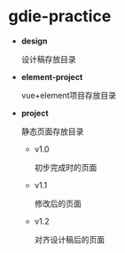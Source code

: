 # gdie-practice
- **design**

  设计稿存放目录

- **element-project**

  vue+element项目存放目录

- **project**

  静态页面存放目录

  - v1.0

    初步完成时的页面

  - v1.1

    修改后的页面

  - v1.2

    对齐设计稿后的页面

